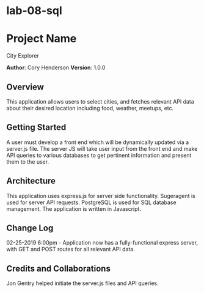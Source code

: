 # lab-08-sql

# Project Name
City Explorer

**Author**: Cory Henderson
**Version**: 1.0.0

## Overview
This application allows users to select cities, and fetches relevant API data about their desired location including food, weather, meetups, etc.

## Getting Started
A user must develop a front end which will be dynamically updated via a server.js file.  The server JS will take user input from the front end and make API queries to various databases to get pertinent information and present them to the user.

## Architecture
This application uses express.js for server side functionality.
Sugeragent is used for server API requests.
PostgreSQL is used for SQL database management.
The application is written in Javascript.

## Change Log
02-25-2019 6:00pm - Application now has a fully-functional express server, with GET and POST routes for all relevant API data.

## Credits and Collaborations
Jon Gentry helped initiate the server.js files and API queries.